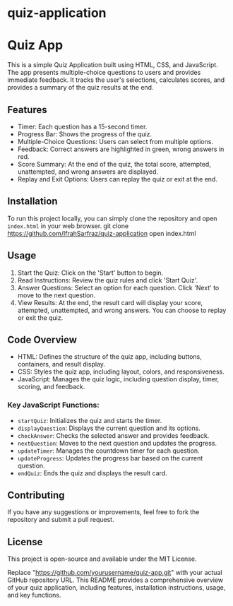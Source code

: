 # quiz-application

# Quiz App

This is a simple Quiz Application built using HTML, CSS, and JavaScript. The app presents multiple-choice questions to users and provides immediate feedback. It tracks the user's selections, calculates scores, and provides a summary of the quiz results at the end.

## Features

- Timer: Each question has a 15-second timer.
- Progress Bar: Shows the progress of the quiz.
- Multiple-Choice Questions: Users can select from multiple options.
- Feedback: Correct answers are highlighted in green, wrong answers in red.
- Score Summary: At the end of the quiz, the total score, attempted, unattempted, and wrong answers are displayed.
- Replay and Exit Options: Users can replay the quiz or exit at the end.

## Installation

To run this project locally, you can simply clone the repository and open `index.html` in your web browser.
git clone https://github.com/IfrahSarfraz/quiz-application
open index.html


## Usage

1. Start the Quiz: Click on the 'Start' button to begin.
2. Read Instructions: Review the quiz rules and click 'Start Quiz'.
3. Answer Questions: Select an option for each question. Click 'Next' to move to the next question.
4. View Results: At the end, the result card will display your score, attempted, unattempted, and wrong answers. You can choose to replay or exit the quiz.

## Code Overview

- HTML: Defines the structure of the quiz app, including buttons, containers, and result display.
- CSS: Styles the quiz app, including layout, colors, and responsiveness.
- JavaScript: Manages the quiz logic, including question display, timer, scoring, and feedback.

### Key JavaScript Functions:

- `startQuiz`: Initializes the quiz and starts the timer.
- `displayQuestion`: Displays the current question and its options.
- `checkAnswer`: Checks the selected answer and provides feedback.
- `nextQuestion`: Moves to the next question and updates the progress.
- `updateTimer`: Manages the countdown timer for each question.
- `updateProgress`: Updates the progress bar based on the current question.
- `endQuiz`: Ends the quiz and displays the result card.

## Contributing

If you have any suggestions or improvements, feel free to fork the repository and submit a pull request.

## License

This project is open-source and available under the MIT License.


Replace "https://github.com/yourusername/quiz-app.git" with your actual GitHub repository URL. This README provides a comprehensive overview of your quiz application, including features, installation instructions, usage, and key functions.

